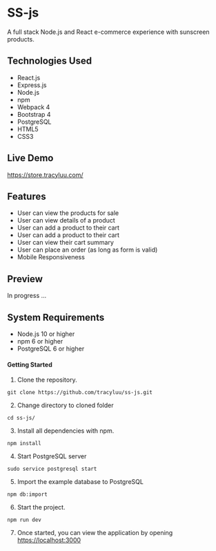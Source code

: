 # SS-js
A full stack Node.js and React e-commerce experience with sunscreen products.

## Technologies Used
- React.js
- Express.js
- Node.js
- npm
- Webpack 4
- Bootstrap 4
- PostgreSQL
- HTML5
- CSS3

## Live Demo

https://store.tracyluu.com/

## Features
- User can view the products for sale
- User can view details of a product
- User can add a product to their cart
- User can add a product to their cart
- User can view their cart summary
- User can place an order (as long as form is valid)
- Mobile Responsiveness

## Preview

In progress ...

## System Requirements

- Node.js 10 or higher
- npm 6 or higher
- PostgreSQL 6 or higher

#### Getting Started

1. Clone the repository.

```shell
git clone https://github.com/tracyluu/ss-js.git
```

2. Change directory to cloned folder
```shell
cd ss-js/
```

3. Install all dependencies with npm.
```shell
npm install
```

4. Start PostgreSQL server
```shell
sudo service postgresql start
```

5. Import the example database to PostgreSQL
```shell
npm db:import
```

6. Start the project.

```shell
npm run dev
```

7. Once started, you can view the application by opening [https://localhost:3000](https://localhost:3000)
